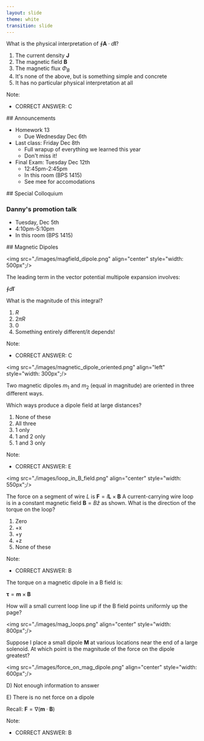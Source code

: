 ```yaml
---
layout: slide
theme: white
transition: slide
---
```


<section data-markdown>

What is the physical interpretation of $\oint \mathbf{A} \cdot d\mathbf{l}$?

1. The current density $\mathbf{J}$
2. The magnetic field $\mathbf{B}$
3. The magnetic flux $\Phi_B$
4. It's none of the above, but is something simple and concrete
5. It has no particular physical interpretation at all

Note:
* CORRECT ANSWER: C

</section>

<section data-markdown>
## Announcements

* Homework 13
  * Due Wednesday Dec 6th
* Last class: Friday Dec 8th
  * Full wrapup of everything we learned this year
  * Don't miss it!
* Final Exam: Tuesday Dec 12th
  * 12:45pm-2:45pm
  * In this room (BPS 1415)
  * See mee for accomodations
</section>

<section data-markdown>
## Special Colloquium

### Danny's promotion talk

* Tuesday, Dec 5th
* 4:10pm-5:10pm
* In this room (BPS 1415)

</section>
<section data-markdown>
## Magnetic Dipoles

<img src="./images/magfield_dipole.png" align="center" style="width: 500px";/>

</section>

<section data-markdown>
The leading term in the vector potential multipole expansion involves:

$\oint d\mathbf{l}'$

What is the magnitude of this integral?


1. $R$
2. $2\pi R$
3. 0
4. Something entirely different/it depends!

Note:
* CORRECT ANSWER: C

</section>

<section data-markdown>

<img src="./images/magnetic_dipole_oriented.png" align="left" style="width: 300px";/>

Two magnetic dipoles $m_1$ and $m_2$ (equal in magnitude) are oriented in three different ways.

Which ways produce a dipole field at large distances?

1. None of these
2. All three
3. 1 only
4. 1 and 2 only
5. 1 and 3 only

Note:
* CORRECT ANSWER: E

</section>

<section data-markdown>

<img src="./images/loop_in_B_field.png" align="center" style="width: 550px";/>

The force on a segment of wire $L$ is $\mathbf{F} = I \mathbf{L} \times \mathbf{B}$ A current-carrying wire loop is in a constant magnetic field $\mathbf{B} = B \hat{z}$ as shown. What is the direction of the torque on the loop?

1. Zero
2. +x
3. +y
4. +z
5. None of these

Note:
* CORRECT ANSWER: B
</section>

<section data-markdown>

The torque on a magnetic dipole in a B field is:

$\mathbf{\tau} = \mathbf{m} \times \mathbf{B}$

How will a small current loop line up if the B field points uniformly up the page?

<img src="./images/mag_loops.png" align="center" style="width: 800px";/>


</section>

<section data-markdown>

Suppose I place a small dipole $\mathbf{M}$ at various locations near the end of a large solenoid. At which point is the magnitude of the force on the dipole greatest?

<img src="./images/force_on_mag_dipole.png" align="center" style="width: 600px";/>


D) Not enough information to answer

E) There is no net force on a dipole

Recall: $\mathbf{F} = \nabla (\mathbf{m}\cdot\mathbf{B})$

Note:
* CORRECT ANSWER: B

</section>

